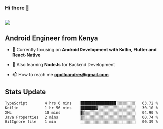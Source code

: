 ### Hi there 👋
<h2 align="left"><img src="https://readme-typing-svg.herokuapp.com?color='blue'&lines=I'm+Andrew+Opollo😊;Welcome+to+my+Github😜"> </h2>

## Android Engineer from Kenya


- 🌱 Currently focusing on **Android Development with Kotlin, Flutter and React-Native**

- 🔭 Also learning **NodeJs** for Backend Development

- 📫 How to reach me **opolloandres@gmail.com**


## Stats Update
<!--START_SECTION:waka-->

```txt
TypeScript        4 hrs 6 mins    ████████████████░░░░░░░░░   63.72 %
Kotlin            1 hr 56 mins    ███████▓░░░░░░░░░░░░░░░░░   30.10 %
XML               18 mins         █▒░░░░░░░░░░░░░░░░░░░░░░░   04.90 %
Java Properties   2 mins          ▒░░░░░░░░░░░░░░░░░░░░░░░░   00.74 %
GitIgnore file    1 min           ░░░░░░░░░░░░░░░░░░░░░░░░░   00.39 %
```

<!--END_SECTION:waka-->



